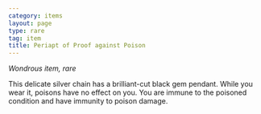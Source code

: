 ```yaml
---
category: items
layout: page
type: rare
tag: item
title: Periapt of Proof against Poison 
---
```

_Wondrous item, rare_ 

This delicate silver chain has a brilliant-cut black gem pendant. While you wear it, poisons have no effect on you. You are immune to the poisoned condition and have immunity to poison damage. 
